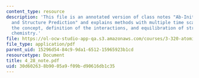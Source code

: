 ```yaml
---
content_type: resource
description: 'This file is an annotated version of class notes "Ab-Initio Thermodynamics
  and Structure Prediction" and explains methods with multiple time scales, coarse-graining:
  the concept, definition of the interactions, and equilibration of structure and
  chemistry.'
file: https://ol-ocw-studio-app-qa.s3.amazonaws.com/courses/3-320-atomistic-computer-modeling-of-materials-sma-5107-spring-2005/30d602638b9005a9f09bd90616db1c35_4_28_note.pdf
file_type: application/pdf
parent_uid: 15296d54-84c9-9da1-6512-15965923b1cd
resourcetype: Document
title: 4_28_note.pdf
uid: 30d60263-8b90-05a9-f09b-d90616db1c35
---
```

